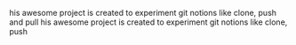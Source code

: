 his awesome project is created to experiment git notions like clone, push and pull
his awesome project is created to experiment git notions like clone, push 
